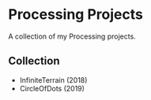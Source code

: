 # Processing Projects

A collection of my Processing projects.

## Collection

* InfiniteTerrain (2018)
* CircleOfDots (2019)

